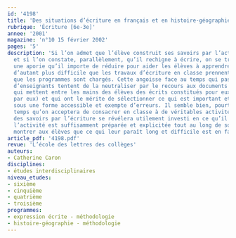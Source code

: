 ```yaml
---
id: '4198'
title: 'Des situations d’écriture en français et en histoire-géographie '
rubrique: 'Écriture [6e-3e]'
annee: '2001'
magazine: 'n°10 15 février 2002'
pages: '5'
description: 'Si l’on admet que l’élève construit ses savoirs par l’activité d’écriture
  et si l’on constate, parallèlement, qu’il rechigne à écrire, on se trouve devant
  une aporie qu’il importe de réduire pour aider les élèves à apprendre. Cela est
  d’autant plus difficile que les travaux d’écriture en classe prennent du temps et
  que les programmes sont chargés. Cette angoisse face au temps qui passe, beaucoup
  d’enseignants tentent de la neutraliser par le recours aux documents photocopiés,
  qui mettent entre les mains des élèves des écrits constitués pour eux (mais non
  par eux) et qui ont le mérite de sélectionner ce qui est important et de le présenter
  sous une forme accessible et exempte d’erreurs. Il semble bien, pourtant, que le
  temps qu’on acceptera de consacrer en classe à de véritables activités de construction
  des savoirs par l’écriture se révélera utilement investi en ce qu’il pourra, si
  l’activité est suffisamment préparée et explicitée tout au long de son déroulement,
  montrer aux élèves que ce qui leur paraît long et difficile est en fait irremplaçable.'
article_pdf: '4198.pdf'
revue: 'L’école des lettres des collèges'
auteurs:
- Catherine Caron
disciplines:
- études interdisciplinaires
niveau_etudes:
- sixième
- cinquième
- quatrième
- troisième
programmes:
- expression écrite - méthodologie
- histoire-géographie - méthodologie
---
```

